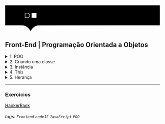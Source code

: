 ![](./hd-header.png)

## Front-End | Programação Orientada a Objetos

<details>
  <summary>1. POO</summary>
  
  ### O que é POO?
   > O paradigma de programação orientada a objetos [POO](https://pt.wikipedia.org/wiki/Programa%C3%A7%C3%A3o_orientada_a_objetos) é uma abordagem de programação que visa a construção de objetos que se relacionem entre si.

  - Classe:
    - Uma classe é um modelo de objeto que contém atributos e métodos.

  - Construtor:
    - O construtor é um método que é executado quando um objeto é criado.

  - Método:
    - Um método é uma função que pertence a uma classe.

  - Atributo:
    - Um atributo é um valor que pertence a um objeto.

  - Objeto:
    - Um objeto é uma instância de uma classe.

  - Instância:
    - Uma instância é uma cópia de um objeto.

  . This:
    - O this é uma referência para o objeto que está sendo manipulado.

  - Herança:
    - Uma classe pode herdar de outra classe.
  
</details>

<details>
  <summary>2. Criando uma classe</summary>

  EX: 
  ```js 
  class Pessoa { // Classe
    constructor(nome, idade) { //Construtor
      this.nome = nome; //Atributos
      this.idade = idade;
    }

    falar() { //Métodos
      console.log(`${this.nome} está falando...`);
    }
  }
  ```
</details>

<details>
  <summary>3. Instância</summary>

  EX: `Ìnstância`
  ```js
  const pessoa1 = new Pessoa('João', 20);
  const pessoa2 = new Pessoa('Maria', 25);

  // Acessando métodos
  pessoa1.falar();
  pessoa2.falar();

  // Acessando atributos
  console.log(pessoa1.nome);

  // Alterando atributos
  pessoa1.nome = 'José';
  pessoa1.falar();
  ```
</details>

<details>
  <summary>4. This</summary>

  EX: `this`
  ```js 
  class Pessoa { // Classe
    constructor(nome, idade) { //Construtor
      this.nome = nome; //Atributos
      this.idade = idade;
    }

    falar() { //Métodos
      console.log(`${this.nome} está falando...`); // this faz referência ao atributo da classe
    }
  }

  const nome = 'Pedro';

  const pessoa1 = new Pessoa('João', 20);
  pessoa1.falar(); // João está falando...
  ```

</details>

<details>
  <summary>5. Herança</summary>

  EX: `Herança`
  ```js  
  class Aluno extends Pessoa {
      constructor (nome, idade, matricula) {
          super(nome, idade); // Chamando o construtor da classe pai
          this.matricula = matricula;
      }

      minhaMatricula() {
          console.log(`A matrícula de ${this.nome} é ${this.matricula} está falando...`);
      }
  }

  const aluno = new Aluno('José', 29, 102030);

  aluno.minhaMatricula(); 
  ```
</details>

--------------------------------------------
### Exercícios
[HankerRank](https://www.hackerrank.com/desafio-poo)


###### tags: `Frontend` `nodeJS` `JavaScript` `POO`